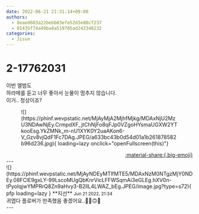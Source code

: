 ```yaml
---
date: 2022-06-21 21:31:14+09:00
authors:
  - 8eaed603a22bebb03efe52d3e08cf237
  - 01435f74a49ba8a519705ad242348232
categories:
  - Jisun
---
```


# 2-17762031

<div class="post-container" markdown="1">
<div class="content-container md-sidebar__scrollwrap" markdown="1">

이번 앨범도<br>하라메를 듣고 너무 좋아서 눈물이 멈추지 않습니다.<br>이거.. 정상이죠?
<figure markdown="1">
![](https://phinf.wevpstatic.net/MjAyMjA2MjhfMjkg/MDAxNjU2MzU3NDAwNjEy.CrmpdXF_jtChNjFo8qFJp0VZgoHYsmaUGXW2YTkooEsg.YkZMNk_m-nU1XYK0Y2uaAKon6-V_Gzv8vjQdF1Fc7DAg.JPEG/a633bc43b0d54d01a1b261878582b96d236.jpg){ loading=lazy onclick="openFullscreen(this)"}
</figure>


</div>
</div>

<div style="text-align: right;" markdown="1">
<a href="https://weverse.io/fromis9/fanpost/2-17762031" style="text-align: right;">:material-share:{.big-emoji}</a>
</div>
---

<div class="comments-container md-sidebar__scrollwrap" markdown="1">
<div class="comment" markdown="1">
<div class='id-container' markdown="1">
![](https://phinf.wevpstatic.net/MjAyNDEyMTlfMTE5/MDAxNzM0NTgzMjY0NDEy.08FClE9gxLY-99LscoMUgQbKnrVicLFFWSqmAi3eGLEg.hXV0n-tPyoIqjwYMPRrQ8Zn9aHvy3-B2llL4LWAZ_bEg.JPEG/image.jpg?type=s72){ pfp loading=lazy }
**<span class="artist">지선</span>** <small>Jun 21 2022, 21:34</small><br>
</div>
<div class='comment-body' markdown="1">
귀엽다 플로버가 만족했음 좋겠어요..😵‍💫🙃🥹
</div>
</div>
</div>
---
